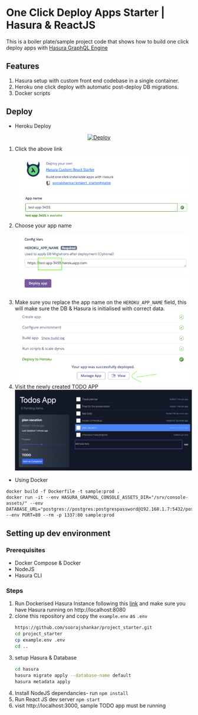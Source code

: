 # One Click Deploy Apps Starter | Hasura & ReactJS

This is a boiler plate/sample project code that shows how to build one click deploy apps with [Hasura GraphQL Engine](http://hasura.io)

## Features
1. Hasura setup with custom front end codebase in a single container.
2. Heroku one click deploy with automatic post-deploy DB migrations.
3. Docker scripts

## Deploy

* Heroku Deploy 
<p align="center">
  <a href="https://heroku.com/deploy?template=https://github.com/soorajshankar/project_starter/tree/stable" alt="Deploy to Heroku">
     <img alt="Deploy" src="https://www.herokucdn.com/deploy/button.svg"/>
  </a>
</p>

1. Click the above link
  ![test](./docs/assets/heroku_1.png)
2. Choose your app name 
  ![test](./docs/assets/heroku_2.png)
2. Make sure you replace the app name on the `HEROKU_APP_NAME` field, this will make sure the DB & Hasura is initialised with correct data. 
  ![test](./docs/assets/heroku_3.png)
3. Visit the newly created TODO APP
  ![test](./docs/assets/TodoAppScr.png)

* Using Docker 

```shell
docker build -f Dockerfile -t sample:prod .
docker run -it --env HASURA_GRAPHQL_CONSOLE_ASSETS_DIR="/srv/console-assets/" --env DATABASE_URL="postgres://postgres:postgrespassword@192.168.1.7:5432/postgres" --env PORT=80 --rm -p 1337:80 sample:prod

```


##  Setting up dev environment
### Prerequisites
* Docker Compose & Docker
* NodeJS
* Hasura CLI

### Steps

1. Run Dockerised Hasura Instance following this [link](https://hasura.io/docs/latest/graphql/core/getting-started/docker-simple.html) and make sure you have Hasura running on http://localhost:8080 
2. clone this repository and copy the `example.env` as `.env` 
    ```sh
    https://github.com/soorajshankar/project_starter.git
    cd project_starter
    cp example.env .env
    cd ..
    ```
3. setup Hasura & Database 
    ```sh
    cd hasura
    hasura migrate apply --database-name default
    hasura metadata apply
    ```
3. Install NodeJS dependancies- run `npm install`
4. Run React JS dev server `npm start`
5. visit http://localhost:3000, sample TODO app must be running